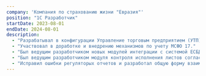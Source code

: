 ```yaml
---
company: 'Компания по страхованию жизни "Евразия"'
position: "1С Разработчик"
startDate: 2023-08-01
endDate: 2024-08-01
description:
  - "Разрабатывал в конфигурации Управление торговым предприятием (УТП), доработанной под страхование."
  - "Участвовал в доработке и внедрению механизмов по учету МСФО 17."
  - "Был ведущим разработчиком новых модулей интеграции с системой ЕСБД."
  - "Был ведущим разработчиком модуля контроля исполнения листов согласования по договорам."
  - "Исправил ошибки регуляторых отчетов и разработал общую форму взаимодействия с отчетами, что улучшило взаимодействие пользователей с отчетами и ускорило разработку новых отчетов другими программистами"
---
```

